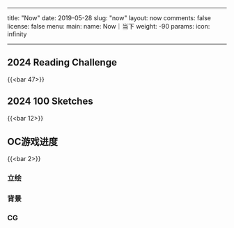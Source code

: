 
---
title: "Now"
date: 2019-05-28
slug: "now"
layout: now
comments: false
license: false
menu: 
    main:
        name: Now｜当下
        weight: -90
        params:
            icon: infinity
        
---
<style>
.article-header {
    display: none;
  }
.article-footer {
	display: none;
  }

</style>

## 2024 Reading Challenge
{{<bar 47>}}

## 2024 100 Sketches
{{<bar 12>}}

## OC游戏进度
{{<bar 2>}}
### 立绘
### 背景
### CG
